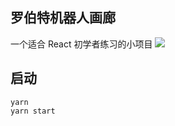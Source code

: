 ## 罗伯特机器人画廊
一个适合 React 初学者练习的小项目
![](https://s3.bmp.ovh/imgs/2022/07/14/be8e435aa4f0ae22.png)
## 启动
```
yarn 
yarn start
```
